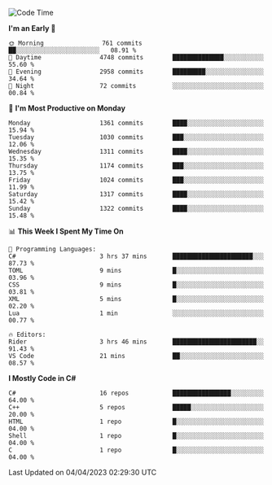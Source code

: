 <!--START_SECTION:waka-->
![Code Time](http://img.shields.io/badge/Code%20Time-1%2C011%20hrs%2057%20mins-blue)

**I'm an Early 🐤** 

```text
🌞 Morning                761 commits         ██░░░░░░░░░░░░░░░░░░░░░░░   08.91 % 
🌆 Daytime                4748 commits        ██████████████░░░░░░░░░░░   55.60 % 
🌃 Evening                2958 commits        █████████░░░░░░░░░░░░░░░░   34.64 % 
🌙 Night                  72 commits          ░░░░░░░░░░░░░░░░░░░░░░░░░   00.84 % 
```
📅 **I'm Most Productive on Monday** 

```text
Monday                   1361 commits        ████░░░░░░░░░░░░░░░░░░░░░   15.94 % 
Tuesday                  1030 commits        ███░░░░░░░░░░░░░░░░░░░░░░   12.06 % 
Wednesday                1311 commits        ████░░░░░░░░░░░░░░░░░░░░░   15.35 % 
Thursday                 1174 commits        ███░░░░░░░░░░░░░░░░░░░░░░   13.75 % 
Friday                   1024 commits        ███░░░░░░░░░░░░░░░░░░░░░░   11.99 % 
Saturday                 1317 commits        ████░░░░░░░░░░░░░░░░░░░░░   15.42 % 
Sunday                   1322 commits        ████░░░░░░░░░░░░░░░░░░░░░   15.48 % 
```


📊 **This Week I Spent My Time On** 

```text
💬 Programming Languages: 
C#                       3 hrs 37 mins       ██████████████████████░░░   87.73 % 
TOML                     9 mins              █░░░░░░░░░░░░░░░░░░░░░░░░   03.96 % 
CSS                      9 mins              █░░░░░░░░░░░░░░░░░░░░░░░░   03.81 % 
XML                      5 mins              █░░░░░░░░░░░░░░░░░░░░░░░░   02.20 % 
Lua                      1 min               ░░░░░░░░░░░░░░░░░░░░░░░░░   00.77 % 

🔥 Editors: 
Rider                    3 hrs 46 mins       ███████████████████████░░   91.43 % 
VS Code                  21 mins             ██░░░░░░░░░░░░░░░░░░░░░░░   08.57 % 
```

**I Mostly Code in C#** 

```text
C#                       16 repos            ████████████████░░░░░░░░░   64.00 % 
C++                      5 repos             █████░░░░░░░░░░░░░░░░░░░░   20.00 % 
HTML                     1 repo              █░░░░░░░░░░░░░░░░░░░░░░░░   04.00 % 
Shell                    1 repo              █░░░░░░░░░░░░░░░░░░░░░░░░   04.00 % 
C                        1 repo              █░░░░░░░░░░░░░░░░░░░░░░░░   04.00 % 
```




 Last Updated on 04/04/2023 02:29:30 UTC
<!--END_SECTION:waka-->

